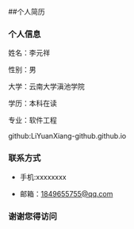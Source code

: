 ##个人简历


### 个人信息

姓名：李元祥


性别：男


大学：云南大学滇池学院


学历：本科在读


专业：软件工程


github:LiYuanXiang-github.github.io



 
### 联系方式


- 手机:xxxxxxxx


- 邮箱：1849655755@qq.com

### 谢谢您得访问
